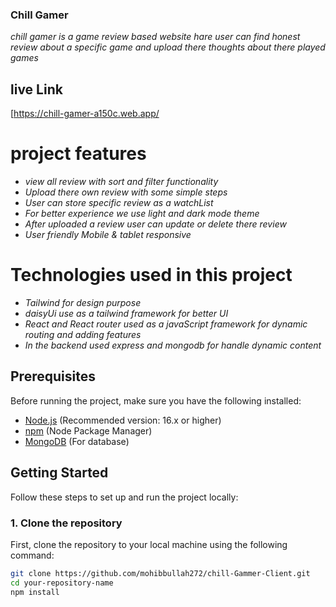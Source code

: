 ### Chill Gamer
*chill gamer is a game review based website hare user can find honest review about a specific game and upload there thoughts about there played games*
 ## live Link
 [https://chill-gamer-a150c.web.app/
# project features
+ *view all review with sort and filter functionality*
+ *Upload there own review with  some simple steps*
+ *User can store specific review as a watchList*
+ *For better experience we use light and dark mode theme*
+ *After uploaded a review user can update or delete there review*
+ *User friendly Mobile & tablet responsive*

# Technologies used in this project
+ *Tailwind for design purpose*
+ *daisyUi use as a tailwind framework for better UI*
+ *React and React router used as a javaScript framework for dynamic routing and adding features*
+ *In the backend used express and mongodb for handle dynamic content*

## Prerequisites

Before running the project, make sure you have the following installed:

- [Node.js](https://nodejs.org/) (Recommended version: 16.x or higher)
- [npm](https://www.npmjs.com/) (Node Package Manager)
- [MongoDB](https://www.mongodb.com/) (For database)

## Getting Started

Follow these steps to set up and run the project locally:

### 1. Clone the repository

First, clone the repository to your local machine using the following command:

```bash
git clone https://github.com/mohibbullah272/chill-Gammer-Client.git
cd your-repository-name
npm install






